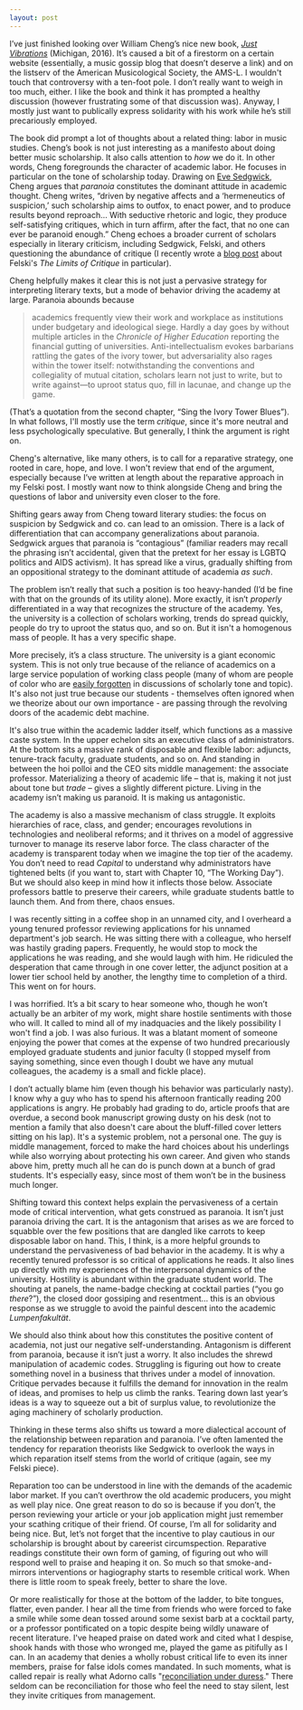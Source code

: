 ```yaml
---
layout: post
---
```


I’ve just finished looking over William Cheng’s nice new book, <a href="https://www.press.umich.edu/9293551/just_vibrations" target="blank">*Just Vibrations*</a> (Michigan, 2016). It’s caused a bit of a firestorm on a certain website (essentially, a music gossip blog that doesn’t deserve a link) and on the listserv of the American Musicological Society, the AMS-L. I wouldn't touch that controversy with a ten-foot pole. I don’t really want to weigh in too much, either. I like the book and think it has prompted a healthy discussion (however frustrating some of that discussion was). Anyway, I mostly just want to publically express solidarity with his work while he’s still precariously employed.

The book did prompt a lot of thoughts about a related thing: labor in music studies. Cheng’s book is not just interesting as a manifesto about doing better music scholarship. It also calls attention to *how* we do it. In other words, Cheng foregrounds the character of academic labor. He focuses in particular on the tone of scholarship today. Drawing on
<a href="https://www.dukeupress.edu/touching-feeling" target="blank">Eve Sedgwick</a>, Cheng argues that *paranoia* constitutes the dominant attitude in academic thought. Cheng writes, “driven by negative affects and a ‘hermeneutics of suspicion,’ such scholarship aims to outfox, to enact power, and to produce results beyond reproach… With seductive rhetoric and logic, they produce self-satisfying critiques, which in turn affirm, after the fact, that no one can ever be paranoid enough.” Cheng echoes a broader current of scholars especially in literary criticism, including Sedgwick, Felski, and others questioning the abundance of critique (I recently wrote a
<a href="http://jarekpaulervin.com/2016/07/17/Critique-Unlimited.html" target="blank">blog post</a> about Felski's *The Limits of Critique* in particular).

Cheng helpfully makes it clear this is not just a pervasive strategy for interpreting literary texts, but a mode of behavior driving the academy at large. Paranoia abounds because

<blockquote>
academics frequently view their work and workplace as institutions under budgetary and ideological siege. Hardly a day goes by without multiple articles in the <i>Chronicle of Higher Education</i> reporting the financial gutting of universities. Anti-intellectualism evokes barbarians rattling the gates of the ivory tower, but adversariality also rages within the tower itself: notwithstanding the conventions and collegiality of mutual citation, scholars learn not just to write, but to write against—to uproot status quo, fill in lacunae, and change up the game.
</blockquote>

(That’s a quotation from the second chapter, “Sing the Ivory Tower Blues”). In what follows, I'll mostly use the term *critique*, since it's more neutral and less psychologically speculative. But generally, I think the argument is right on.

Cheng's alternative, like many others, is to call for a reparative strategy, one rooted in care, hope, and love. I won't review that end of the argument, especially because I’ve written at length about the reparative approach in my Felski post. I mostly want now to think alongside Cheng and bring the questions of labor and university even closer to the fore.

Shifting gears away from Cheng toward literary studies: the focus on suspicion by Sedgwick and co. can lead to an omission. There is a lack of differentiation that can accompany generalizations about paranoia. Sedgwick argues that paranoia is “contagious” (familiar readers may recall the phrasing isn’t accidental, given that the pretext for her essay is LGBTQ politics and AIDS activism). It has spread like a virus, gradually shifting from an oppositional strategy to the dominant attitude of academia *as such*.

The problem isn’t really that such a position is too heavy-handed (I’d be fine with that on the grounds of its utility alone). More exactly, it isn’t *properly* differentiated in a way that recognizes the structure of the academy. Yes, the university is a collection of scholars working, trends do spread quickly, people do try to uproot the status quo, and so on. But it isn't a homogenous mass of people. It has a very specific shape.

More precisely, it’s a class structure. The university is a giant economic system. This is not only true because of the reliance of academics on a large service population of working class people (many of whom are people of color who are
<a href="http://www.nytimes.com/2016/10/26/us/harvard-reaches-tentative-agreement-to-end-cafeteria-workers-strike.html" target="blank">easily forgotten</a> in discussions of scholarly tone and topic). It's also not just true because our students - themselves often ignored when we theorize about our own importance - are passing through the revolving doors of the academic debt machine.

It's also true within the academic ladder itself, which functions as a massive caste system. In the upper echelon sits an executive class of administrators. At the bottom sits a massive rank of disposable and flexible labor: adjuncts, tenure-track faculty, graduate students, and so on. And standing in between the hoi polloi and the CEO sits middle management: the associate professor. Materializing a theory of academic life – that is, making it not just about tone but *trade* – gives a slightly different picture. Living in the academy isn’t making us paranoid. It is making us antagonistic.

The academy is also a massive mechanism of class struggle. It exploits hierarchies of race, class, and gender; encourages revolutions in technologies and neoliberal reforms; and it thrives on a model of aggressive turnover to manage its reserve labor force. The class character of the academy is transparent today when we imagine the top tier of the academy. You don’t need to read *Capital* to understand why administrators have tightened belts (if you want to, start with Chapter 10, “The Working Day”). But we should also keep in mind how it inflects those below. Associate professors battle to preserve their careers, while graduate students battle to launch them. And from there, chaos ensues.

I was recently sitting in a coffee shop in an unnamed city, and I overheard a young tenured professor reviewing applications for his unnamed department's job search. He was sitting there with a colleague, who herself was hastily grading papers. Frequently, he would stop to mock the applications he was reading, and she would laugh with him. He ridiculed the desperation that came through in one cover letter, the adjunct position at a lower tier school held by another, the lengthy time to completion of a third. This went on for hours.

I was horrified. It’s a bit scary to hear someone who, though he won’t actually be an arbiter of my work, might share hostile sentiments with those who will. It called to mind all of my inadquacies and the likely possibility I won't find a job. I was also furious. It was a blatant moment of someone enjoying the power that comes at the expense of two hundred precariously employed graduate students and junior faculty (I stopped myself from saying something, since even though I doubt we have any mutual colleagues, the academy is a small and fickle place).

I don’t actually blame him (even though his behavior was particularly nasty). I know why a guy who has to spend his afternoon frantically reading 200 applications is angry. He probably had grading to do, article proofs that are overdue, a second book manuscript growing dusty on his desk (not to mention a family that also doesn't care about the bluff-filled cover letters sitting on his lap). It's a systemic problem, not a personal one. The guy is middle management, forced to make the hard choices about his underlings while also worrying about protecting his own career. And given who stands above him, pretty much all he can do is punch down at a bunch of grad students. It's especially easy, since most of them won’t be in the business much longer.

Shifting toward this context helps explain the pervasiveness of a certain mode of critical intervention, what gets construed as paranoia. It isn’t just paranoia driving the cart. It is the antagonism that arises as we are forced to squabble over the few positions that are dangled like carrots to keep disposable labor on hand. This, I think, is a more helpful grounds to understand the pervasiveness of bad behavior in the academy. It is why a recently tenured professor is so critical of applications he reads. It also lines up directly with my experiences of the interpersonal dynamics of the university. Hostility is abundant within the graduate student world. The shouting at panels, the name-badge checking at cocktail parties (“you go *there*?”), the closed door gossiping and resentment… this is an obvious response as we struggle to avoid the painful descent into the academic *Lumpenfakultät*.

We should also think about how this constitutes the positive content of academia, not just our negative self-understanding. Antagonism is different from paranoia, because it isn’t just a worry. It also includes the shrewd manipulation of academic codes. Struggling is figuring out how to create something novel in a business that thrives under a model of innovation. Critique pervades because it fulfills the demand for innovation in the realm of ideas, and promises to help us climb the ranks. Tearing down last year’s ideas is a way to squeeze out a bit of surplus value, to revolutionize the aging machinery of scholarly production.

Thinking in these terms also shifts us toward a more dialectical account of the relationship between reparation and paranoia. I’ve often lamented the tendency for reparation theorists like Sedgwick to overlook the ways in which reparation itself stems from the world of critique (again, see my Felski piece).

Reparation too can be understood in line with the demands of the academic labor market. If you can’t overthrow the old academic producers, you might as well play nice. One great reason to do so is because if you don’t, the person reviewing your article or your job application might just remember your scathing critique of their friend. Of course, I’m all for solidarity and being nice. But, let’s not forget that the incentive to play cautious in our scholarship is brought about by careerist circumspection. Reparative readings constitute their own form of gaming, of figuring out who will respond well to praise and heaping it on. So much so that smoke-and-mirrors interventions or hagiography starts to resemble critical work. When there is little room to speak freely, better to share the love.

 Or more realistically for those at the bottom of the ladder, to bite tongues, flatter, even pander. I hear all the time from friends who were forced to fake a smile while some dean tossed around some sexist barb at a cocktail party, or a professor pontificated on a topic despite being wildly unaware of recent literature. I've heaped praise on dated work and cited what I despise, shook hands with those who wronged me, played the game as pitifully as I can. In an academy that denies a wholly robust critical life to even its inner members, praise for false idols comes mandated. In such moments, what is called repair is really what Adorno calls "<a href="https://books.google.com/books?id=zR8cVTNLLjwC&pg=PA151&lpg=PA151&dq=adorno+reconciliation+under+duress&source=bl&ots=9FhmqjLlRu&sig=Cl4TcBT45ikKKN3zKvbwCkwY02s&hl=en&sa=X&ved=0ahUKEwjrhd_qxvvPAhVI6YMKHd5sC6MQ6AEIJjAB#v=onepage&q=adorno%20reconciliation%20under%20duress&f=false" target="blank">reconciliation under duress</a>." There seldom can be reconciliation for those who feel the need to stay silent, lest they invite critiques from management.
